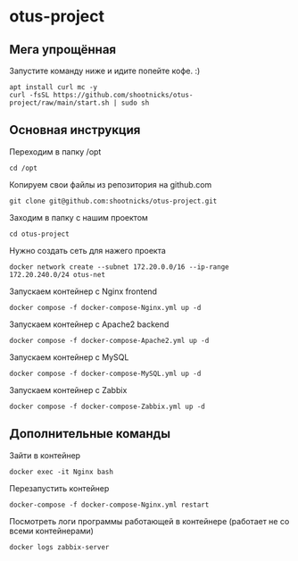 # otus-project


## Мега упрощённая


Запустите команду ниже и идите попейте кофе. :)

    apt install curl mc -y
    curl -fsSL https://github.com/shootnicks/otus-project/raw/main/start.sh | sudo sh


## Основная инструкция


Переходим в папку /opt

    cd /opt


Копируем свои файлы из репозитория на github.com

    git clone git@github.com:shootnicks/otus-project.git


Заходим в папку с нашим проектом

    cd otus-project


Нужно создать сеть для нажего проекта


    docker network create --subnet 172.20.0.0/16 --ip-range 172.20.240.0/24 otus-net


Запускаем контейнер c Nginx frontend


    docker compose -f docker-compose-Nginx.yml up -d


Запускаем контейнер c Apache2 backend


    docker compose -f docker-compose-Apache2.yml up -d


Запускаем контейнер c MySQL


    docker compose -f docker-compose-MySQL.yml up -d


Запускаем контейнер c Zabbix


    docker compose -f docker-compose-Zabbix.yml up -d


## Дополнительные команды


Зайти в контейнер

    docker exec -it Nginx bash


Перезапустить контейнер

    docker-compose -f docker-compose-Nginx.yml restart


Посмотреть логи программы работающей в контейнере (работает не со всеми контейнерами)

    docker logs zabbix-server
